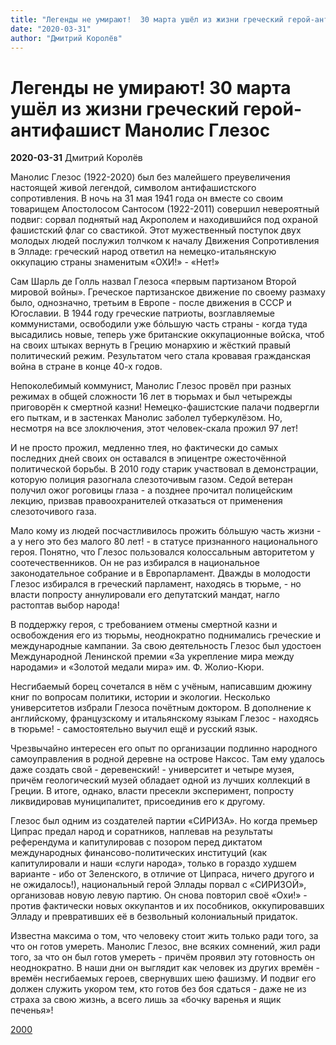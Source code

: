 ```yaml
---
title: "Легенды не умирают!  30 марта ушёл из жизни греческий герой-антифашист Манолис Глезос"
date: "2020-03-31"
author: "Дмитрий Королёв"
---
```


# Легенды не умирают!  30 марта ушёл из жизни греческий герой-антифашист Манолис Глезос

**2020-03-31** Дмитрий Королёв

Манолис Глезос (1922-2020) был без малейшего преувеличения настоящей живой легендой, символом антифашистского сопротивления. В ночь на 31 мая 1941 года он вместе со своим товарищем Апостолосом Сантосом (1922-2011) совершил невероятный подвиг: сорвал поднятый над Акрополем и находившийся под охраной фашистский флаг со свастикой. Этот мужественный поступок двух молодых людей послужил толчком к началу Движения Сопротивления в Элладе: греческий народ ответил на немецко-итальянскую оккупацию страны знаменитым «ОХИ!» - «Нет!»

Сам Шарль де Голль назвал Глезоса «первым партизаном Второй мировой войны». Греческое партизанское движение по своему размаху было, однозначно, третьим в Европе - после движения в СССР и Югославии. В 1944 году греческие патриоты, возглавляемые коммунистами, освободили уже бόльшую часть страны - когда туда высадились новые, теперь уже британские оккупационные войска, чтоб на своих штыках вернуть в Грецию монархию и жёсткий правый политический режим. Результатом чего стала кровавая гражданская война в стране в конце 40-х годов.

Непоколебимый коммунист, Манолис Глезос провёл при разных режимах в общей сложности 16 лет в тюрьмах и был четырежды приговорён к смертной казни! Немецко-фашистские палачи подвергли его пыткам, и в застенках Манолис заболел туберкулёзом. Но, несмотря на все злоключения, этот человек-скала прожил 97 лет!

И не просто прожил, медленно тлея, но фактически до самых последних дней своих он оставался в эпицентре ожесточённой политической борьбы. В 2010 году старик участвовал в демонстрации, которую полиция разогнала слезоточивым газом. Седой ветеран получил ожог роговицы глаза - а позднее прочитал полицейским лекцию, призвав правоохранителей отказаться от применения слезоточивого газа.

Мало кому из людей посчастливилось прожить бόльшую часть жизни - а у него это без малого 80 лет! - в статусе признанного национального героя. Понятно, что Глезос пользовался колоссальным авторитетом у соотечественников. Он не раз избирался в национальное законодательное собрание и в Европарламент. Дважды в молодости Глезос избирался в греческий парламент, находясь в тюрьме, - но власти попросту аннулировали его депутатский мандат, нагло растоптав выбор народа!

В поддержку героя, с требованием отмены смертной казни и освобождения его из тюрьмы, неоднократно поднимались греческие и международные кампании. За свою деятельность Глезос был удостоен Международной Ленинской премии «За укрепление мира между народами» и «Золотой медали мира» им. Ф. Жолио-Кюри.

Несгибаемый борец сочетался в нём с учёным, написавшим дюжину книг по вопросам политики, истории и экологии. Несколько университетов избрали Глезоса почётным доктором. В дополнение к английскому, французскому и итальянскому языкам Глезос - находясь в тюрьме! - самостоятельно выучил ещё и русский язык.

Чрезвычайно интересен его опыт по организации подлинно народного самоуправления в родной деревне на острове Наксос. Там ему удалось даже создать свой - деревенский! - университет и четыре музея, причём геологический музей обладает одной из лучших коллекций в Греции. В итоге, однако, власти пресекли эксперимент, попросту ликвидировав муниципалитет, присоединив его к другому.

Глезос был одним из создателей партии «СИРИЗА». Но когда премьер Ципрас предал народ и соратников, наплевав на результаты референдума и капитулировав с позором перед диктатом международных финансово-политических институций (как капитулировали и наши «слуги народа», только в гораздо худшем варианте - ибо от Зеленского, в отличие от Ципраса, ничего другого и не ожидалось!), национальный герой Эллады порвал с «СИРИЗОЙ», организовав новую левую партию. Он снова повторил своё «Охи!» - против фактически новых оккупантов и их пособников, оккупировавших Элладу и превративших её в безвольный колониальный придаток.

Известна максима о том, что человеку стоит жить только ради того, за что он готов умереть. Манолис Глезос, вне всяких сомнений, жил ради того, за что он был готов умереть - причём проявил эту готовность он неоднократно. В наши дни он выглядит как человек из других времён - времён несгибаемых героев, свернувших шею фашизму. И подвиг его должен служить укором тем, кто готов без боя сдаться - даже не из страха за свою жизнь, а всего лишь за «бочку варенья и ящик печенья»!

[2000](https://www.2000.ua/novosti/mir_novosti/legendy-ne-umirayut.htm)